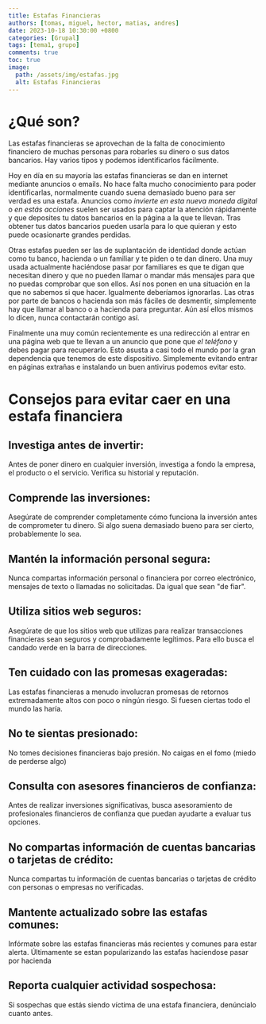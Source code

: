 ```yaml
---
title: Estafas Financieras
authors: [tomas, miguel, hector, matias, andres]
date: 2023-10-18 10:30:00 +0800
categories: [Grupal]
tags: [tema1, grupo]
comments: true
toc: true
image:
  path: /assets/img/estafas.jpg
  alt: Estafas Financieras
---
```


# ¿Qué son?

Las estafas financieras se aprovechan de la falta de conocimiento financiero de muchas personas para robarles su dinero o sus datos bancarios. Hay varios tipos y podemos identificarlos fácilmente.

Hoy en día en su mayoría las estafas financieras se dan en internet mediante anuncios o emails. No hace falta mucho conocimiento para poder identificarlas, normalmente cuando suena demasiado bueno para ser verdad es una estafa.
Anuncios como *invierte en esta nueva moneda digital* o *en estás acciones* suelen ser usados para captar la atención rápidamente y que deposites tu datos bancarios en la página a la que te llevan. Tras obtener tus datos bancarios pueden usarla para lo que quieran y esto puede ocasionarte grandes perdidas.

Otras estafas pueden ser las de suplantación de identidad donde actúan como tu banco, hacienda o un familiar y te piden o te dan dinero. Una muy usada actualmente haciéndose pasar por familiares es que te digan que necesitan dinero y que no pueden llamar o mandar más mensajes para que no puedas comprobar que son ellos. Así nos ponen en una situación en la que no sabemos si que hacer. Igualmente deberíamos ignorarlas. Las otras por parte de bancos o hacienda son más fáciles de desmentir, simplemente hay que llamar al banco o a hacienda para preguntar. Aún así ellos mismos lo dicen, nunca contactarán contigo así.

Finalmente una muy común recientemente es una redirección al entrar en una página web que te llevan a un anuncio que pone que *el teléfono* y debes pagar para recuperarlo. Esto asusta a casi todo el mundo por la gran dependencia que tenemos de este dispositivo. Simplemente evitando entrar en páginas extrañas e instalando un buen antivirus podemos evitar esto.

# Consejos para evitar caer en una estafa financiera

## Investiga antes de invertir: 
Antes de poner dinero en cualquier inversión, investiga a fondo la empresa, el producto o el servicio. Verifica su historial y reputación.

## Comprende las inversiones:
Asegúrate de comprender completamente cómo funciona la inversión antes de comprometer tu dinero. Si algo suena demasiado bueno para ser cierto, probablemente lo sea.

## Mantén la información personal segura: 
Nunca compartas información personal o financiera por correo electrónico, mensajes de texto o llamadas no solicitadas. Da igual que sean "de fiar".

## Utiliza sitios web seguros: 
Asegúrate de que los sitios web que utilizas para realizar transacciones financieras sean seguros y comprobadamente legítimos. Para ello busca el candado verde en la barra de direcciones.

## Ten cuidado con las promesas exageradas: 
Las estafas financieras a menudo involucran promesas de retornos extremadamente altos con poco o ningún riesgo. Si fuesen ciertas todo el mundo las haría.

## No te sientas presionado: 
No tomes decisiones financieras bajo presión. No caigas en el fomo (miedo de perderse algo)

## Consulta con asesores financieros de confianza: 
Antes de realizar inversiones significativas, busca asesoramiento de profesionales financieros de confianza que puedan ayudarte a evaluar tus opciones.

## No compartas información de cuentas bancarias o tarjetas de crédito: 
Nunca compartas tu información de cuentas bancarias o tarjetas de crédito con personas o empresas no verificadas.

## Mantente actualizado sobre las estafas comunes: 
Infórmate sobre las estafas financieras más recientes y comunes para estar alerta. Últimamente se estan popularizando las estafas haciendose pasar por hacienda

## Reporta cualquier actividad sospechosa: 
Si sospechas que estás siendo víctima de una estafa financiera, denúncialo cuanto antes.
